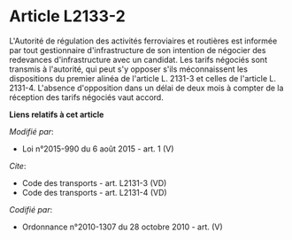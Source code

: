 # Article L2133-2

L'Autorité de régulation des activités ferroviaires et routières est informée par tout gestionnaire d'infrastructure de son
intention de négocier des redevances d'infrastructure avec un candidat. Les tarifs négociés sont transmis à l'autorité, qui
peut s'y opposer s'ils méconnaissent les dispositions du premier alinéa de l'article L. 2131-3 et celles de l'article L.
2131-4. L'absence d'opposition dans un délai de deux mois à compter de la réception des tarifs négociés vaut accord.

**Liens relatifs à cet article**

_Modifié par_:

  - Loi n°2015-990 du 6 août 2015 - art. 1 (V)

_Cite_:

  - Code des transports - art. L2131-3 (VD)
  - Code des transports - art. L2131-4 (VD)

_Codifié par_:

  - Ordonnance n°2010-1307 du 28 octobre 2010 - art. (V)
